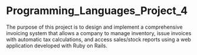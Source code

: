 
# Programming_Languages_Project_4
The purpose of this project is to design and implement a comprehensive invoicing system that allows a company to manage inventory, issue invoices with automatic tax calculations, and access sales/stock reports using a web application developed with Ruby on Rails.
